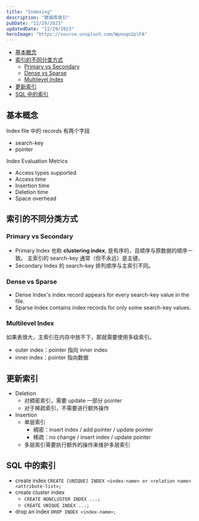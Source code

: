```yaml
---
title: "Indexing"
description: "数据库索引"
pubDate: "12/29/2023"
updatedDate: "12/29/2023"
heroImage: "https://source.unsplash.com/Wpnoqo2plFA"
---
```


<!--toc:start-->
- [基本概念](#基本概念)
- [索引的不同分类方式](#索引的不同分类方式)
  - [Primary vs Secondary](#primary-vs-secondary)
  - [Dense vs Sparse](#dense-vs-sparse)
  - [Multilevel Index](#multilevel-index)
- [更新索引](#更新索引)
- [SQL 中的索引](#sql-中的索引)
<!--toc:end-->

## 基本概念

Index file 中的 records 有两个字段
- search-key
- pointer

Index Evaluation Metrics
- Access types supported
- Access time
- Insertion time
- Deletion time
- Space overhead

## 索引的不同分类方式

### Primary vs Secondary
- Primary Index 也称 **clustering index**, 是有序的，且顺序与原数据的顺序一致。
主索引的 search-key 通常（但不永远）是主键。
- Secondary Index 的 search-key 排列顺序与主索引不同。

### Dense vs Sparse

- Dense Index's index record appears for every search-key value in the file.
- Sparse Index contains index records for only some search-key values.

### Multilevel Index

如果表很大，主索引在内存中放不下，那就需要使用多级索引。
- outer index：pointer 指向 inner index
- inner index：pointer 指向数据

## 更新索引

- Deletion
    - 对稠密索引，需要 update 一部分 pointer
    - 对于稀疏索引，不需要进行额外操作
- Insertion
    - 单层索引
        - 稠密：insert index / add pointer / update pointer
        - 稀疏：no change / insert index / update pointer
    - 多层索引需要执行额外的操作来维护多层索引

## SQL 中的索引

- create index
`CREATE [UNIQUE] INDEX <index-name> or <relation name> <attribute-list>;`
- create cluster index
    - `CREATE NONCLUSTER INDEX ...;`
    - `CREATE UNIQUE INDEX ...;`
- drop an index
`DROP INDEX <index-name>;`

